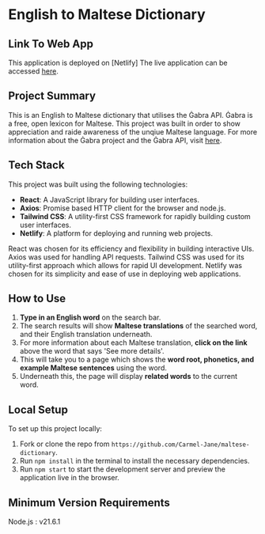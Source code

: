 # English to Maltese Dictionary

## Link To Web App

This application is deployed on [Netlify]
The live application can be accessed [here](https://maltese-dictionary.netlify.app/).

## Project Summary

This is an English to Maltese dictionary that utilises the Ġabra API. Ġabra is a free, open lexicon for Maltese. 
This project was built in order to show appreciation and raide awareness of the unqiue Maltese language.
For more information about the Ġabra project and the Ġabra API, visit [here](https://mlrs.research.um.edu.mt/resources/gabra/).

## Tech Stack

This project was built using the following technologies:

- **React**: A JavaScript library for building user interfaces.
- **Axios**: Promise based HTTP client for the browser and node.js.
- **Tailwind CSS**: A utility-first CSS framework for rapidly building custom user interfaces.
- **Netlify**: A platform for deploying and running web projects.

React was chosen for its efficiency and flexibility in building interactive UIs. Axios was used for handling API requests. Tailwind CSS was used for its utility-first approach which allows for rapid UI development. Netlify was chosen for its simplicity and ease of use in deploying web applications.

## How to Use

1. **Type in an English word** on the search bar.
2. The search results will show **Maltese translations** of the searched word, and their English translation underneath.
3. For more information about each Maltese translation, **click on the link** above the word that says 'See more details'.
4. This will take you to a page which shows the **word root, phonetics, and example Maltese sentences** using the word.
5. Underneath this, the page will display **related words** to the current word.

## Local Setup

To set up this project locally:

1. Fork or clone the repo from `https://github.com/Carmel-Jane/maltese-dictionary`.
2. Run `npm install` in the terminal to install the necessary dependencies.
3. Run `npm start` to start the development server and preview the application live in the browser.

## Minimum Version Requirements

Node.js : v21.6.1